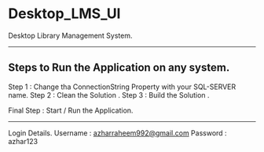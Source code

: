 # Desktop_LMS_UI
Desktop Library Management System.

--------------------------------------------------------------
Steps to Run the Application on any system.
--------------------------------------------------------------
Step 1 : Change tha ConnectionString Property with your SQL-SERVER name.
Step 2 : Clean the Solution . 
Step 3 : Build the Solution .

Final Step :
Start / Run the Application.

---------------------------------------------------------------
Login Details.
Username : azharraheem992@gmail.com
Password : azhar123
